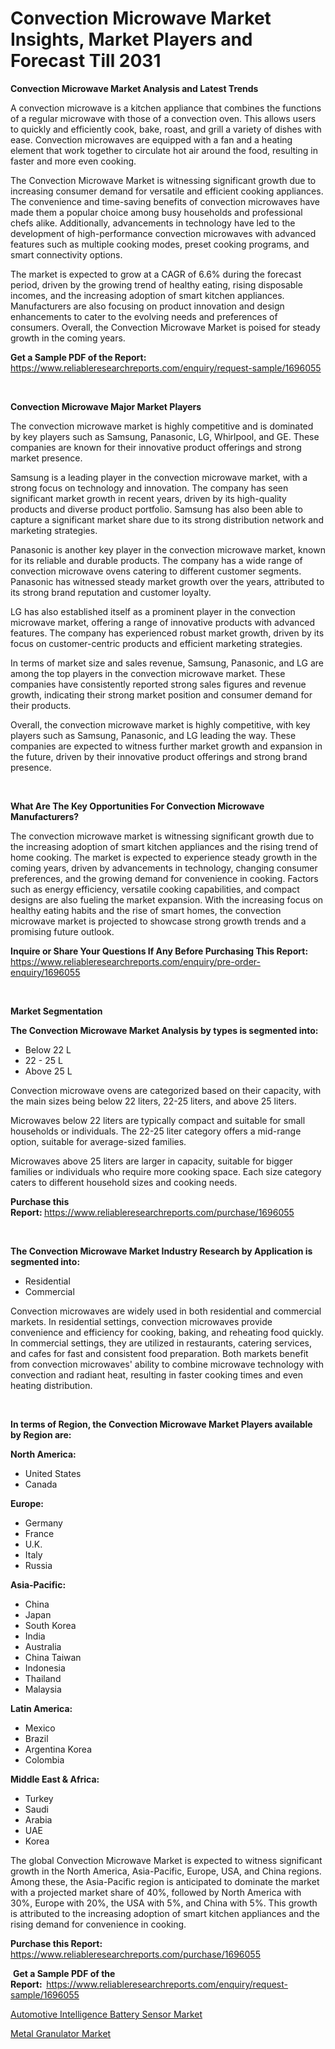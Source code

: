 <p><h1>Convection Microwave Market Insights, Market Players and Forecast Till 2031</h1></p><p><strong>Convection Microwave Market Analysis and Latest Trends</strong></p>
<p><p>A convection microwave is a kitchen appliance that combines the functions of a regular microwave with those of a convection oven. This allows users to quickly and efficiently cook, bake, roast, and grill a variety of dishes with ease. Convection microwaves are equipped with a fan and a heating element that work together to circulate hot air around the food, resulting in faster and more even cooking.</p><p>The Convection Microwave Market is witnessing significant growth due to increasing consumer demand for versatile and efficient cooking appliances. The convenience and time-saving benefits of convection microwaves have made them a popular choice among busy households and professional chefs alike. Additionally, advancements in technology have led to the development of high-performance convection microwaves with advanced features such as multiple cooking modes, preset cooking programs, and smart connectivity options.</p><p>The market is expected to grow at a CAGR of 6.6% during the forecast period, driven by the growing trend of healthy eating, rising disposable incomes, and the increasing adoption of smart kitchen appliances. Manufacturers are also focusing on product innovation and design enhancements to cater to the evolving needs and preferences of consumers. Overall, the Convection Microwave Market is poised for steady growth in the coming years.</p></p>
<p><strong>Get a Sample PDF of the Report:&nbsp;</strong> <a href="https://www.reliableresearchreports.com/enquiry/request-sample/1696055">https://www.reliableresearchreports.com/enquiry/request-sample/1696055</a></p>
<p>&nbsp;</p>
<p><strong>Convection Microwave Major Market Players</strong></p>
<p><p>The convection microwave market is highly competitive and is dominated by key players such as Samsung, Panasonic, LG, Whirlpool, and GE. These companies are known for their innovative product offerings and strong market presence. </p><p>Samsung is a leading player in the convection microwave market, with a strong focus on technology and innovation. The company has seen significant market growth in recent years, driven by its high-quality products and diverse product portfolio. Samsung has also been able to capture a significant market share due to its strong distribution network and marketing strategies.</p><p>Panasonic is another key player in the convection microwave market, known for its reliable and durable products. The company has a wide range of convection microwave ovens catering to different customer segments. Panasonic has witnessed steady market growth over the years, attributed to its strong brand reputation and customer loyalty.</p><p>LG has also established itself as a prominent player in the convection microwave market, offering a range of innovative products with advanced features. The company has experienced robust market growth, driven by its focus on customer-centric products and efficient marketing strategies.</p><p>In terms of market size and sales revenue, Samsung, Panasonic, and LG are among the top players in the convection microwave market. These companies have consistently reported strong sales figures and revenue growth, indicating their strong market position and consumer demand for their products.</p><p>Overall, the convection microwave market is highly competitive, with key players such as Samsung, Panasonic, and LG leading the way. These companies are expected to witness further market growth and expansion in the future, driven by their innovative product offerings and strong brand presence.</p></p>
<p>&nbsp;</p>
<p><strong>What Are The Key Opportunities For Convection Microwave Manufacturers?</strong></p>
<p><p>The convection microwave market is witnessing significant growth due to the increasing adoption of smart kitchen appliances and the rising trend of home cooking. The market is expected to experience steady growth in the coming years, driven by advancements in technology, changing consumer preferences, and the growing demand for convenience in cooking. Factors such as energy efficiency, versatile cooking capabilities, and compact designs are also fueling the market expansion. With the increasing focus on healthy eating habits and the rise of smart homes, the convection microwave market is projected to showcase strong growth trends and a promising future outlook.</p></p>
<p><strong>Inquire or Share Your Questions If Any Before Purchasing This Report:</strong> <a href="https://www.reliableresearchreports.com/enquiry/pre-order-enquiry/1696055">https://www.reliableresearchreports.com/enquiry/pre-order-enquiry/1696055</a></p>
<p>&nbsp;</p>
<p><strong>Market Segmentation</strong></p>
<p><strong>The Convection Microwave Market Analysis by types is segmented into:</strong></p>
<p><ul><li>Below 22 L</li><li>22 - 25 L</li><li>Above 25 L</li></ul></p>
<p><p>Convection microwave ovens are categorized based on their capacity, with the main sizes being below 22 liters, 22-25 liters, and above 25 liters. </p><p>Microwaves below 22 liters are typically compact and suitable for small households or individuals. The 22-25 liter category offers a mid-range option, suitable for average-sized families. </p><p>Microwaves above 25 liters are larger in capacity, suitable for bigger families or individuals who require more cooking space. Each size category caters to different household sizes and cooking needs.</p></p>
<p><strong>Purchase this Report:&nbsp;</strong><a href="https://www.reliableresearchreports.com/purchase/1696055">https://www.reliableresearchreports.com/purchase/1696055</a></p>
<p>&nbsp;</p>
<p><strong>The Convection Microwave Market Industry Research by Application is segmented into:</strong></p>
<p><ul><li>Residential</li><li>Commercial</li></ul></p>
<p><p>Convection microwaves are widely used in both residential and commercial markets. In residential settings, convection microwaves provide convenience and efficiency for cooking, baking, and reheating food quickly. In commercial settings, they are utilized in restaurants, catering services, and cafes for fast and consistent food preparation. Both markets benefit from convection microwaves' ability to combine microwave technology with convection and radiant heat, resulting in faster cooking times and even heating distribution.</p></p>
<p>&nbsp;</p>
<p><strong>In terms of Region, the Convection Microwave Market Players available by Region are:</strong></p>
<p>
    <p> <strong> North America: </strong>
        <ul>
            <li>United States</li>
            <li>Canada</li>
        </ul>
        </p> 
    <p> <strong> Europe: </strong>
        <ul>
            <li>Germany</li>
            <li>France</li>
            <li>U.K.</li>
            <li>Italy</li>
            <li>Russia</li>
        </ul>
        </p> 
    <p> <strong> Asia-Pacific: </strong>
        <ul>
            <li>China</li>
            <li>Japan</li>
            <li>South Korea</li>
            <li>India</li>
            <li>Australia</li>
            <li>China Taiwan</li>
            <li>Indonesia</li>
            <li>Thailand</li>
            <li>Malaysia</li>
        </ul>
        </p> 
    <p> <strong> Latin America: </strong>
        <ul>
            <li>Mexico</li>
            <li>Brazil</li>
            <li>Argentina Korea</li>
            <li>Colombia</li>
        </ul>
        </p> 
    <p> <strong> Middle East & Africa: </strong>
        <ul>
            <li>Turkey</li>
            <li>Saudi</li>
            <li>Arabia</li>
            <li>UAE</li>
            <li>Korea</li>
        </ul>
    </p>
    </p>
<p><p>The global Convection Microwave Market is expected to witness significant growth in the North America, Asia-Pacific, Europe, USA, and China regions. Among these, the Asia-Pacific region is anticipated to dominate the market with a projected market share of 40%, followed by North America with 30%, Europe with 20%, the USA with 5%, and China with 5%. This growth is attributed to the increasing adoption of smart kitchen appliances and the rising demand for convenience in cooking.</p></p>
<p><strong>Purchase this Report: </strong><a href="https://www.reliableresearchreports.com/purchase/1696055">https://www.reliableresearchreports.com/purchase/1696055</a></p>
<p>&nbsp;<strong>Get a Sample PDF of the Report:&nbsp;&nbsp;</strong><a href="https://www.reliableresearchreports.com/enquiry/request-sample/1696055">https://www.reliableresearchreports.com/enquiry/request-sample/1696055</a></p>
<p><strong></strong></p>
<p><p><a href="https://carnation-joke-41f.notion.site/Global-Automotive-Intelligence-Battery-Sensor-Market-by-Types-Applications-and-Major-Players-with-d5320d6d66f547058e501f87d19071da">Automotive Intelligence Battery Sensor Market</a></p><p><a href="https://view.publitas.com/reportprime-1/metal-granulator-market-size-growth-and-forecast-from-2024-2031/">Metal Granulator Market</a></p></p>